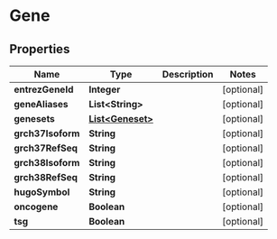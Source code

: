 
# Gene

## Properties
Name | Type | Description | Notes
------------ | ------------- | ------------- | -------------
**entrezGeneId** | **Integer** |  |  [optional]
**geneAliases** | **List&lt;String&gt;** |  |  [optional]
**genesets** | [**List&lt;Geneset&gt;**](Geneset.md) |  |  [optional]
**grch37Isoform** | **String** |  |  [optional]
**grch37RefSeq** | **String** |  |  [optional]
**grch38Isoform** | **String** |  |  [optional]
**grch38RefSeq** | **String** |  |  [optional]
**hugoSymbol** | **String** |  |  [optional]
**oncogene** | **Boolean** |  |  [optional]
**tsg** | **Boolean** |  |  [optional]



